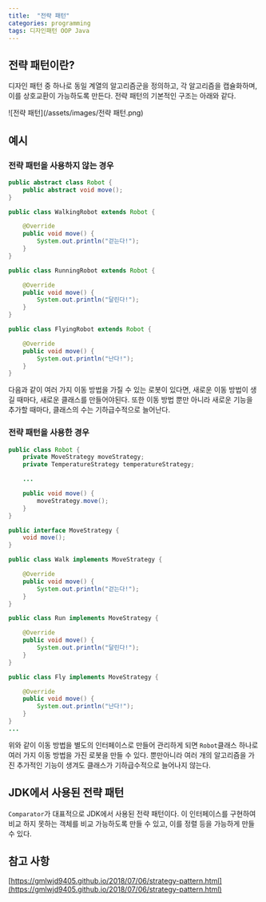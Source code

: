 ```yaml
---
title:  "전략 패턴"
categories: programming
tags: 디자인패턴 OOP Java
---
```


## 전략 패턴이란?

디자인 패턴 중 하나로 동일 계열의 알고리즘군을 정의하고, 각 알고리즘을 캡슐화하며, 이를 상호교환이 가능하도록 만든다. 전략 패턴의 기본적인 구조는 아래와 같다.

![전략 패턴](/assets/images/전략 패턴.png)

## 예시

### 전략 패턴을 사용하지 않는 경우

```java
public abstract class Robot {
    public abstract void move();
}

public class WalkingRobot extends Robot {

    @Override
    public void move() {
        System.out.println("걷는다!");
    }
}

public class RunningRobot extends Robot {

    @Override
    public void move() {
        System.out.println("달린다!");
    }
}

public class FlyingRobot extends Robot {

    @Override
    public void move() {
        System.out.println("난다!");
    }
}
```

다음과 같이 여러 가지 이동 방법을 가질 수 있는 로봇이 있다면, 새로운 이동 방법이 생길 때마다, 새로운 클래스를 만들어야된다. 또한 이동 방법 뿐만 아니라 새로운 기능을 추가할 때마다, 클래스의 수는 기하급수적으로 늘어난다.

### 전략 패턴을 사용한 경우

```java
public class Robot {
    private MoveStrategy moveStrategy;
	private TemperatureStrategy temperatureStrategy;

	...

    public void move() {
        moveStrategy.move();
    }
}

public interface MoveStrategy {
    void move();
}

public class Walk implements MoveStrategy {

    @Override
    public void move() {
        System.out.println("걷는다!");
    }
}

public class Run implements MoveStrategy {

    @Override
    public void move() {
        System.out.println("달린다!");
    }
}

public class Fly implements MoveStrategy {

    @Override
    public void move() {
        System.out.println("난다!");
    }
}
...
```

위와 같이 이동 방법을 별도의 인터페이스로 만들어 관리하게 되면 `Robot`클래스 하나로 여러 가지 이동 방법을 가진 로봇을 만들 수 있다. 뿐만아니라 여러 개의 알고리즘을 가진 추가적인 기능이 생겨도 클래스가 기하급수적으로 늘어나지 않는다.

## JDK에서 사용된 전략 패턴

`Comparator`가 대표적으로 JDK에서 사용된 전략 패턴이다. 이 인터페이스를 구현하여 비교 하지 못하는 객체를 비교 가능하도록 만들 수 있고, 이를 정렬 등을 가능하게 만들 수 있다.

## 참고 사항

[https://gmlwjd9405.github.io/2018/07/06/strategy-pattern.html](https://gmlwjd9405.github.io/2018/07/06/strategy-pattern.html)